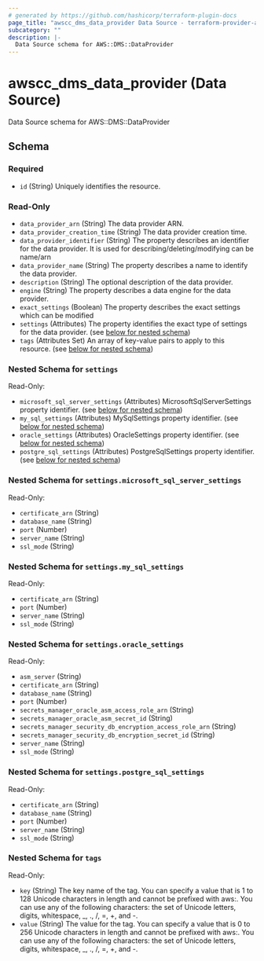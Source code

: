 ```yaml
---
# generated by https://github.com/hashicorp/terraform-plugin-docs
page_title: "awscc_dms_data_provider Data Source - terraform-provider-awscc"
subcategory: ""
description: |-
  Data Source schema for AWS::DMS::DataProvider
---
```


# awscc_dms_data_provider (Data Source)

Data Source schema for AWS::DMS::DataProvider



<!-- schema generated by tfplugindocs -->
## Schema

### Required

- `id` (String) Uniquely identifies the resource.

### Read-Only

- `data_provider_arn` (String) The data provider ARN.
- `data_provider_creation_time` (String) The data provider creation time.
- `data_provider_identifier` (String) The property describes an identifier for the data provider. It is used for describing/deleting/modifying can be name/arn
- `data_provider_name` (String) The property describes a name to identify the data provider.
- `description` (String) The optional description of the data provider.
- `engine` (String) The property describes a data engine for the data provider.
- `exact_settings` (Boolean) The property describes the exact settings which can be modified
- `settings` (Attributes) The property identifies the exact type of settings for the data provider. (see [below for nested schema](#nestedatt--settings))
- `tags` (Attributes Set) An array of key-value pairs to apply to this resource. (see [below for nested schema](#nestedatt--tags))

<a id="nestedatt--settings"></a>
### Nested Schema for `settings`

Read-Only:

- `microsoft_sql_server_settings` (Attributes) MicrosoftSqlServerSettings property identifier. (see [below for nested schema](#nestedatt--settings--microsoft_sql_server_settings))
- `my_sql_settings` (Attributes) MySqlSettings property identifier. (see [below for nested schema](#nestedatt--settings--my_sql_settings))
- `oracle_settings` (Attributes) OracleSettings property identifier. (see [below for nested schema](#nestedatt--settings--oracle_settings))
- `postgre_sql_settings` (Attributes) PostgreSqlSettings property identifier. (see [below for nested schema](#nestedatt--settings--postgre_sql_settings))

<a id="nestedatt--settings--microsoft_sql_server_settings"></a>
### Nested Schema for `settings.microsoft_sql_server_settings`

Read-Only:

- `certificate_arn` (String)
- `database_name` (String)
- `port` (Number)
- `server_name` (String)
- `ssl_mode` (String)


<a id="nestedatt--settings--my_sql_settings"></a>
### Nested Schema for `settings.my_sql_settings`

Read-Only:

- `certificate_arn` (String)
- `port` (Number)
- `server_name` (String)
- `ssl_mode` (String)


<a id="nestedatt--settings--oracle_settings"></a>
### Nested Schema for `settings.oracle_settings`

Read-Only:

- `asm_server` (String)
- `certificate_arn` (String)
- `database_name` (String)
- `port` (Number)
- `secrets_manager_oracle_asm_access_role_arn` (String)
- `secrets_manager_oracle_asm_secret_id` (String)
- `secrets_manager_security_db_encryption_access_role_arn` (String)
- `secrets_manager_security_db_encryption_secret_id` (String)
- `server_name` (String)
- `ssl_mode` (String)


<a id="nestedatt--settings--postgre_sql_settings"></a>
### Nested Schema for `settings.postgre_sql_settings`

Read-Only:

- `certificate_arn` (String)
- `database_name` (String)
- `port` (Number)
- `server_name` (String)
- `ssl_mode` (String)



<a id="nestedatt--tags"></a>
### Nested Schema for `tags`

Read-Only:

- `key` (String) The key name of the tag. You can specify a value that is 1 to 128 Unicode characters in length and cannot be prefixed with aws:. You can use any of the following characters: the set of Unicode letters, digits, whitespace, _, ., /, =, +, and -.
- `value` (String) The value for the tag. You can specify a value that is 0 to 256 Unicode characters in length and cannot be prefixed with aws:. You can use any of the following characters: the set of Unicode letters, digits, whitespace, _, ., /, =, +, and -.
